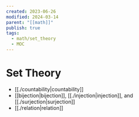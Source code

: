 ```yaml
---
created: 2023-06-26
modified: 2024-03-14
parent: "[[math]]"
publish: true
tags:
  - math/set_theory
  - MOC
---
```


# Set Theory
- [[./countability|countability]]
- [[bijection|bijection]], [[./injection|injection]], and [[./surjection|surjection]]
- [[./relation|relation]]
